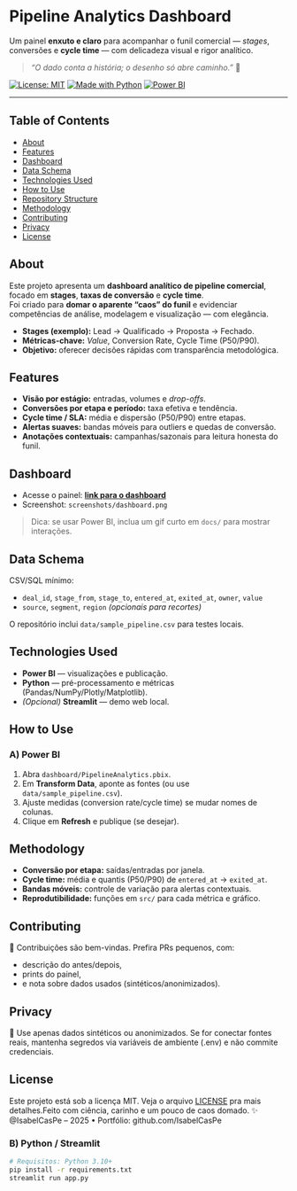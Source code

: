 # Pipeline Analytics Dashboard

Um painel **enxuto e claro** para acompanhar o funil comercial — *stages*, conversões e **cycle time** — com delicadeza visual e rigor analítico.  
> *“O dado conta a história; o desenho só abre caminho.”* 💙

[![License: MIT](https://img.shields.io/badge/License-MIT-blue.svg)](#license)
[![Made with Python](https://img.shields.io/badge/Made%20with-Python-3776AB.svg)](#technologies-used)
[![Power BI](https://img.shields.io/badge/Power%20BI-Dashboard-yellow.svg)](#dashboard)

---

## Table of Contents
- [About](#about)
- [Features](#features)
- [Dashboard](#dashboard)
- [Data Schema](#data-schema)
- [Technologies Used](#technologies-used)
- [How to Use](#how-to-use)
- [Repository Structure](#repository-structure)
- [Methodology](#methodology)
- [Contributing](#contributing)
- [Privacy](#privacy)
- [License](#license)

## About
Este projeto apresenta um **dashboard analítico de pipeline comercial**, focado em **stages**, **taxas de conversão** e **cycle time**.  
Foi criado para **domar o aparente “caos” do funil** e evidenciar competências de análise, modelagem e visualização — com elegância.

- **Stages (exemplo):** Lead → Qualificado → Proposta → Fechado.  
- **Métricas-chave:** *Value*, Conversion Rate, Cycle Time (P50/P90).  
- **Objetivo:** oferecer decisões rápidas com transparência metodológica.

## Features
- **Visão por estágio:** entradas, volumes e *drop-offs*.  
- **Conversões por etapa e período:** taxa efetiva e tendência.  
- **Cycle time / SLA:** média e dispersão (P50/P90) entre etapas.  
- **Alertas suaves:** bandas móveis para outliers e quedas de conversão.  
- **Anotações contextuais:** campanhas/sazonais para leitura honesta do funil.

## Dashboard
- Acesse o painel: **[link para o dashboard](#)**  
- Screenshot: `screenshots/dashboard.png`

> Dica: se usar Power BI, inclua um gif curto em `docs/` para mostrar interações.

## Data Schema
CSV/SQL mínimo:
- `deal_id`, `stage_from`, `stage_to`, `entered_at`, `exited_at`, `owner`, `value`  
- `source`, `segment`, `region` *(opcionais para recortes)*

O repositório inclui `data/sample_pipeline.csv` para testes locais.

## Technologies Used
- **Power BI** — visualizações e publicação.  
- **Python** — pré-processamento e métricas (Pandas/NumPy/Plotly/Matplotlib).  
- *(Opcional)* **Streamlit** — demo web local.

## How to Use
### A) Power BI
1. Abra `dashboard/PipelineAnalytics.pbix`.  
2. Em **Transform Data**, aponte as fontes (ou use `data/sample_pipeline.csv`).  
3. Ajuste medidas (conversion rate/cycle time) se mudar nomes de colunas.  
4. Clique em **Refresh** e publique (se desejar).


## Methodology
- **Conversão por etapa:** saídas/entradas por janela.
- **Cycle time:** média e quantis (P50/P90) de `entered_at` → `exited_at`.
- **Bandas móveis:** controle de variação para alertas contextuais.
- **Reprodutibilidade:** funções em `src/` para cada métrica e gráfico.

## Contributing
🤝 Contribuições são bem-vindas. Prefira PRs pequenos, com:
- descrição do antes/depois,
- prints do painel,
- e nota sobre dados usados (sintéticos/anonimizados).

## Privacy
🔐 Use apenas dados sintéticos ou anonimizados. Se for conectar fontes reais, mantenha segredos via variáveis de ambiente (.env) e não commite credenciais.

## License
 Este projeto está sob a licença MIT. Veja o arquivo [LICENSE](LICENSE) pra mais detalhes.Feito com ciência, carinho e um pouco de caos domado. ✨
@IsabelCasPe – 2025 • Portfólio: github.com/IsabelCasPe



### B) Python / Streamlit
```bash
# Requisitos: Python 3.10+
pip install -r requirements.txt
streamlit run app.py
